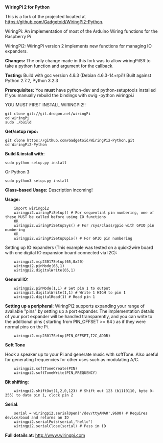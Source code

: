 **WiringPi 2 for Python**

This is a fork of the projected located at https://github.com/Gadgetoid/WiringPi2-Python.

WiringPi: An implementation of most of the Arduino Wiring
	functions for the Raspberry Pi

WiringPi2: WiringPi version 2 implements new functions for managing IO expanders.

**Changes:**
The only change made in this fork was to allow wiringPiISR to take a python function and argument for the callback.

**Testing:**
Build with gcc version 4.6.3 (Debian 4.6.3-14+rpi1)
Built against Python 2.7.2, Python 3.2.3

**Prerequisites:**
You **must** have python-dev and python-setuptools installed
If you manually rebuild the bindings with swig -python wiringpi.i

YOU MUST FIRST INSTALL WIRINGPI2!!

```
git clone git://git.drogon.net/wiringPi
cd wiringPi
sudo ./build
```

**Get/setup repo:**
```
git clone https://github.com/Gadgetoid/WiringPi2-Python.git
cd WiringPi2-Python
```

**Build & install with:**
```
sudo python setup.py install
```

Or Python 3
```
sudo python3 setup.py install
```

**Class-based Usage:**
Description incoming!

**Usage:**
```
	import wiringpi2
	wiringpi2.wiringPiSetup() # For sequential pin numbering, one of these MUST be called before using IO functions
	OR
	wiringpi2.wiringPiSetupSys() # For /sys/class/gpio with GPIO pin numbering
	OR
	wiringpi2.wiringPiSetupGpio() # For GPIO pin numbering
```

Setting up IO expanders (This example was tested on a quick2wire board with one digital IO expansion board connected via I2C):

```
	wiringpi2.mcp23017Setup(65,0x20)
	wiringpi2.pinMode(65,1)
	wiringpi2.digitalWrite(65,1)
```

**General IO:**

```
	wiringpi2.pinMode(1,1) # Set pin 1 to output
	wiringpi2.digitalWrite(1,1) # Write 1 HIGH to pin 1
	wiringpi2.digitalRead(1) # Read pin 1
```

**Setting up a peripheral:**
WiringPi2 supports expanding your range of available "pins" by setting up a port expander. The implementation details of
your port expander will be handled transparently, and you can write to the additional pins ( starting from PIN_OFFSET >= 64 )
as if they were normal pins on the Pi.

```
	wiringpi2.mcp23017Setup(PIN_OFFSET,I2C_ADDR)
```

**Soft Tone**

Hook a speaker up to your Pi and generate music with softTone. Also useful for generating frequencies for other uses such as modulating A/C.

```
	wiringpi2.softToneCreate(PIN)
	wiringpi2.softToneWrite(PIN,FREQUENCY)
```

**Bit shifting:**

```
	wiringpi2.shiftOut(1,2,0,123) # Shift out 123 (b1110110, byte 0-255) to data pin 1, clock pin 2
```

**Serial:**

```
	serial = wiringpi2.serialOpen('/dev/ttyAMA0',9600) # Requires device/baud and returns an ID
	wiringpi2.serialPuts(serial,"hello")
	wiringpi2.serialClose(serial) # Pass in ID
```

**Full details at:**
http://www.wiringpi.com
